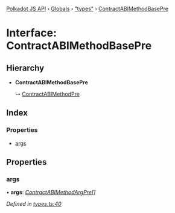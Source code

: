 [Polkadot JS API](../README.md) › [Globals](../globals.md) › ["types"](../modules/_types_.md) › [ContractABIMethodBasePre](_types_.contractabimethodbasepre.md)

# Interface: ContractABIMethodBasePre

## Hierarchy

* **ContractABIMethodBasePre**

  ↳ [ContractABIMethodPre](_types_.contractabimethodpre.md)

## Index

### Properties

* [args](_types_.contractabimethodbasepre.md#args)

## Properties

###  args

• **args**: *[ContractABIMethodArgPre](../modules/_types_.md#contractabimethodargpre)[]*

*Defined in [types.ts:40](https://github.com/polkadot-js/api/blob/7555a3a7ce/packages/api-contract/src/types.ts#L40)*
